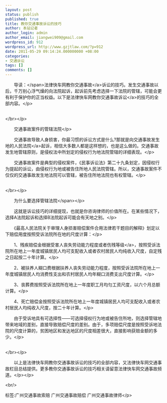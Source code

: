 ```yaml
---
layout: post
status: publish
published: true
title: 教你交通事故诉讼的技巧
author: 本站记者
author_login: admin
author_email: jiangwei909@gmail.com
wordpress_id: 912
wordpress_url: http://www.gzjtlaw.com/?p=912
date: 2011-05-29 09:14:24.000000000 +08:00
categories:
- 交通诉讼
tags: []
comments: []
---
```

<p><p><span>　　导读：<&#47;span>法律快车网教你<a>交通事故<&#47;a>诉讼的技巧。发生交通事故以后，千万别心浮气燥的向法院起诉，起诉前先考虑选择一下法院的管辖，可能会更有利于保护你的正当权益。以下是法律快车网教你<a>交通事故诉讼<&#47;a>的技巧的全部内容。<&#47;p><p><br><&#47;br><&#47;p><p>　　交通事故案件的管辖法院<&#47;p><p>　　交通事故导致人身损害，你最习惯的诉讼方式是什么?那就是向交通事故发生地的<a>人民法院<&#47;a>起诉，相信大多数人都是这样想的，也是这么做的。交通事故发生地管辖原则，是侵权法中所划定的侵权行为地法院管辖的详细表现。<&#47;p><p>　　交通事故案件是典型的侵权案件，《民事诉讼法》第二十九条划定，因侵权行为提起的诉讼，由侵权行为地或被告住所地人民法院管辖。所以，交通事故案件不仅仅的交通事故发生地法院可以管辖，被告住所地法院也有权管辖。<&#47;p><p><br><&#47;br><&#47;p><p>　<span>　为什么要选择管辖法院<&#47;span><&#47;p><p>　　这就是诉讼技巧的详细提现，也就是你咨询律师的价值所在。在某些情况下，选择A法院起诉和选择B法院起诉可能会有天地之别。<&#47;p><p>　　《最高人民法院关于审理人身损害赔偿案件合用法律若干题目的解释》划定以下赔偿用度按照受诉法院所在地的尺度计算：<&#47;p><p>　　1、残疾赔偿金根据受害人丧失劳动能力程度或者<a>伤残等级<&#47;a>，按照受诉法院所在地上一年度城镇居民人均可支配收入或者农村居民人均纯收入尺度，自定残之日起按二十年计算。<&#47;p><p>　　2、被扶养人糊口费根据扶养人丧失劳动能力程度，按照受诉法院所在地上一年度城镇居民人均消费性支出和农村居民人均年糊口消费支出尺度计算。<&#47;p><p>　　3、丧葬费按照受诉法院所在地上一年度职工月均匀工资尺度，以六个月总额计算。<&#47;p><p>　　4、死亡赔偿金按照受诉法院所在地上一年度城镇居民人均可支配收入或者农村居民人均纯收入尺度，按二十年计算。<&#47;p><p>　　由于受诉地具有可选择性――可选择侵权行为地或被告住所地，则选择管辖地带来地域的差别，直接导致赔偿尺度的差别。由于，多项赔偿尺度是按照受诉地法院的尺度计算的，贫困地区和发达地区的尺度相差很大，直接影响获赔金额的多少。<&#47;p><p><br><&#47;br><&#47;p><p>　　以上是法律快车网教你交通事故诉讼的技巧的全部内容，又法律快车网交通事故栏目总结提供。更多教你交通事故诉讼的技巧相关请留意法律快车网交通事故频道。<&#47;p><&#47;p><br&#47;><p>标签:广州交通事故索赔 广州交通事故赔偿 广州交通事故律师<&#47;p>
